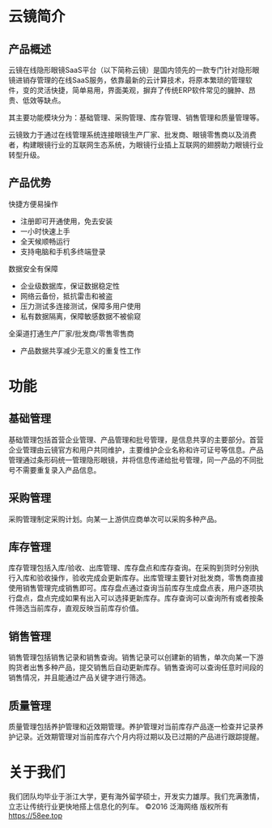 # 云镜简介

## 产品概述

云镜在线隐形眼镜SaaS平台（以下简称云镜）是国内领先的一款专门针对隐形眼镜进销存管理的在线SaaS服务，依靠最新的云计算技术，将原本繁琐的管理软件，变的灵活快捷，简单易用，界面美观，摒弃了传统ERP软件常见的臃肿、昂贵、低效等缺点。

其主要功能模块分为：基础管理、采购管理、库存管理、销售管理和质量管理等。

云镜致力于通过在线管理系统连接眼镜生产厂家、批发商、眼镜零售商以及消费者，构建眼镜行业的互联网生态系统，为眼镜行业插上互联网的翅膀助力眼镜行业转型升级。

## 产品优势
快捷方便易操作
- 注册即可开通使用，免去安装
- 一小时快速上手
- 全天候顺畅运行
- 支持电脑和手机多终端登录

数据安全有保障
- 企业级数据库，保证数据稳定性
- 网络云备份，抵抗雷击和被盗
- 压力测试多连接测试，保障多用户使用
- 私有数据隔离，保障敏感数据不被偷窥

全渠道打通生产厂家/批发商/零售零售商
- 产品数据共享减少无意义的重复性工作

# 功能
## 基础管理
基础管理包括首营企业管理、产品管理和批号管理，是信息共享的主要部分。首营企业管理由云镜官方和用户共同维护，主要维护企业名称和许可证号等信息。产品管理通过条形码统一管理隐形眼镜，并将信息传递给批号管理，同一产品的不同批号不需要重复录入产品信息。

## 采购管理
采购管理制定采购计划。向某一上游供应商单次可以采购多种产品。

## 库存管理
库存管理包括入库/验收、出库管理、库存盘点和库存查询。在采购到货时分别执行入库和验收操作，验收完成会更新库存。出库管理主要针对批发商，零售商直接使用销售管理完成销售即可。库存盘点通过查询当前库存生成盘点表，用户逐项执行盘点，盘点完成如果有出入可以选择更新库存。库存查询可以查询所有或者按条件筛选当前库存，直观反映当前库存价值。

## 销售管理
销售管理包括销售记录和销售查询。销售记录可以创建新的销售，单次向某一下游购货者出售多种产品，提交销售后自动更新库存。销售查询可以查询任意时间段的销售情况，并且能通过产品关键字进行筛选。

## 质量管理
质量管理包括养护管理和近效期管理。养护管理对当前库存产品逐一检查并记录养护记录。近效期管理对当前库存六个月内将过期以及已过期的产品进行跟踪提醒。

# 关于我们
我们团队均毕业于浙江大学，更有海外留学硕士，开发实力雄厚。我们充满激情，立志让传统行业更快地搭上信息化的列车。
©2016 泛海网络 版权所有 https://58ee.top
